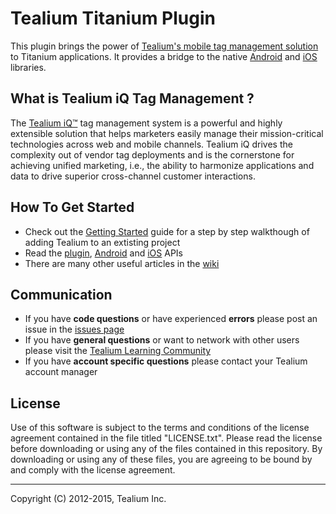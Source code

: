 # Tealium Titanium Plugin

This plugin brings the power of [Tealium's mobile tag management solution](http://tealium.com/products/tealium-for-mobile/) to Titanium applications.  It provides a bridge to the native [Android](https://github.com/Tealium/android-library) and [iOS](https://github.com/Tealium/ios-library) libraries.

## What is Tealium iQ Tag Management ? 

The [Tealium iQ™](http://tealium.com/products/tealium-iq-tag-management-system/) tag management system is a powerful and highly extensible solution that helps marketers easily manage their mission-critical technologies across web and mobile channels. Tealium iQ drives the complexity out of vendor tag deployments and is the cornerstone for achieving unified marketing, i.e., the ability to harmonize applications and data to drive superior cross-channel customer interactions.

## How To Get Started

* Check out the [Getting Started](https://github.com/Tealium/titanium-plugin/wiki/Getting-Started) guide for a step by step walkthough of adding Tealium to an extisting project  
* Read the [plugin](https://github.com/Tealium/titanium-plugin/wiki/Tealium-API), [Android](https://github.com/Tealium/android-library/wiki/API-Tealium) and [iOS](https://github.com/Tealium/ios-library/wiki/API-4.x) APIs
* There are many other useful articles in the [wiki](https://github.com/Tealium/titanium-plugin/wiki)

## Communication

* If you have **code questions** or have experienced **errors** please post an issue in the [issues page](../../issues)
* If you have **general questions** or want to network with other users please visit the [Tealium Learning Community](https://community.tealiumiq.com)
* If you have **account specific questions** please contact your Tealium account manager

## License

Use of this software is subject to the terms and conditions of the license agreement contained in the file titled "LICENSE.txt".  Please read the license before downloading or using any of the files contained in this repository. By downloading or using any of these files, you are agreeing to be bound by and comply with the license agreement.

--------------------------------------------

Copyright (C) 2012-2015, Tealium Inc.
